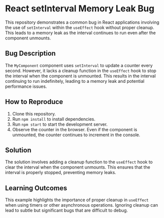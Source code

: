 # React setInterval Memory Leak Bug

This repository demonstrates a common bug in React applications involving the use of `setInterval` within the `useEffect` hook without proper cleanup.  This leads to a memory leak as the interval continues to run even after the component unmounts.

## Bug Description

The `MyComponent` component uses `setInterval` to update a counter every second. However, it lacks a cleanup function in the `useEffect` hook to stop the interval when the component is unmounted. This results in the interval continuing to run indefinitely, leading to a memory leak and potential performance issues.

## How to Reproduce

1. Clone this repository.
2. Run `npm install` to install dependencies.
3. Run `npm start` to start the development server.
4. Observe the counter in the browser. Even if the component is unmounted, the counter continues to increment in the console.

## Solution

The solution involves adding a cleanup function to the `useEffect` hook to clear the interval when the component unmounts. This ensures that the interval is properly stopped, preventing memory leaks.

## Learning Outcomes

This example highlights the importance of proper cleanup in `useEffect` when using timers or other asynchronous operations.  Ignoring cleanup can lead to subtle but significant bugs that are difficult to debug.